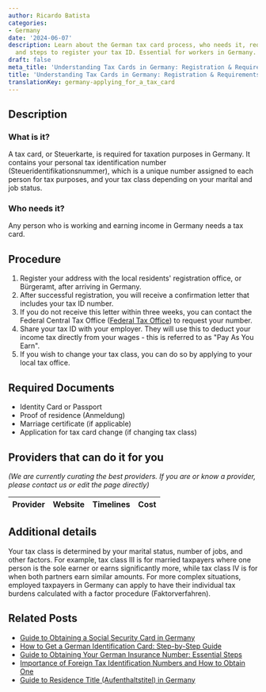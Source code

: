 ```yaml
---
author: Ricardo Batista
categories:
- Germany
date: '2024-06-07'
description: Learn about the German tax card process, who needs it, required documents,
  and steps to register your tax ID. Essential for workers in Germany.
draft: false
meta_title: 'Understanding Tax Cards in Germany: Registration & Requirements'
title: 'Understanding Tax Cards in Germany: Registration & Requirements'
translationKey: germany-applying_for_a_tax_card
---
```


## Description
### What is it?
A tax card, or Steuerkarte, is required for taxation purposes in Germany. It contains your personal tax identification number (Steueridentifikationsnummer), which is a unique number assigned to each person for tax purposes, and your tax class depending on your marital and job status.

### Who needs it?
Any person who is working and earning income in Germany needs a tax card.

## Procedure
1. Register your address with the local residents' registration office, or Bürgeramt, after arriving in Germany.
2. After successful registration, you will receive a confirmation letter that includes your tax ID number.
3. If you do not receive this letter within three weeks, you can contact the Federal Central Tax Office ([Federal Tax Office](https://www.bzst.de/DE/Home/home_node.html)) to request your number.
4. Share your tax ID with your employer. They will use this to deduct your income tax directly from your wages - this is referred to as "Pay As You Earn".
5. If you wish to change your tax class, you can do so by applying to your local tax office. 

## Required Documents
- Identity Card or Passport
- Proof of residence (Anmeldung)
- Marriage certificate (if applicable)
- Application for tax card change (if changing tax class)

## Providers that can do it for you

_(We are currently curating the best providers. If you are or know a provider, please contact us or edit the page directly)_

| Provider        |     Website     |     Timelines    |       Cost      |
| :-------------: | :-------------: |  :-------------: | :-------------: |

## Additional details
Your tax class is determined by your marital status, number of jobs, and other factors. For example, tax class III is for married taxpayers where one person is the sole earner or earns significantly more, while tax class IV is for when both partners earn similar amounts. For more complex situations, employed taxpayers in Germany can apply to have their individual tax burdens calculated with a factor procedure (Faktorverfahren).
## Related Posts

- [Guide to Obtaining a Social Security Card in Germany](https://tramitit.com/guides/germany/applying_for_a_social_security_card/)
- [How to Get a German Identification Card: Step-by-Step Guide](https://tramitit.com/guides/germany/application_for_an_id_card/)
- [Guide to Obtaining Your German Insurance Number: Essential Steps](https://tramitit.com/guides/germany/applying_for_an_insurance_number/)
- [Importance of Foreign Tax Identification Numbers and How to Obtain One](https://tramitit.com/guides/germany/application_for_a_foreign_tax_identification_number/)
- [Guide to Residence Title (Aufenthaltstitel) in Germany](https://tramitit.com/guides/germany/application_for_a_residence_title/)